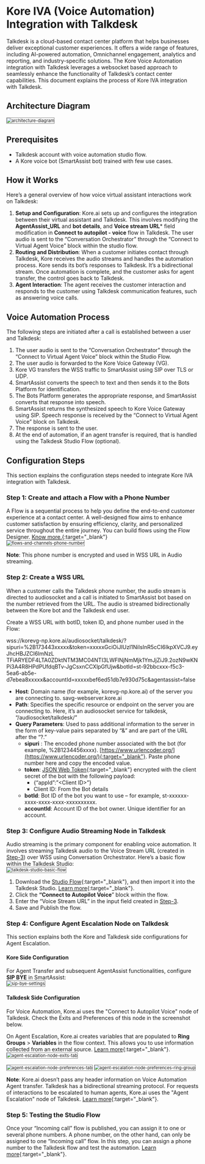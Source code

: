 # Kore IVA (Voice Automation) Integration with Talkdesk

Talkdesk is a cloud-based contact center platform that helps businesses deliver exceptional customer experiences. It offers a wide range of features, including AI-powered automation, Omnichannel engagement, analytics and reporting, and industry-specific solutions. The Kore Voice Automation integration with Talkdesk leverages a websocket based approach to seamlessly enhance the functionality of Talkdesk’s contact center capabilities. This document explains the process of Kore IVA integration with Talkdesk.

## Architecture Diagram

<img src="../images/architecture-diagram-1.png" alt="architecture-diagram" title="architecture-diagram" style="border: 1px solid gray; zoom:80%;">

## Prerequisites

* Talkdesk account with voice automation studio flow.
* A Kore voice bot (SmartAssist bot) trained with few use cases.

## How it Works

Here’s a general overview of how voice virtual assistant interactions work on Talkdesk:

1. **Setup and Configuration**: Kore.ai sets up and configures the integration between their virtual assistant and Talkdesk. This involves modifying the **AgentAssist_URL** and **bot details**, and **Voice stream URL*** field modification in **Connect to autopilot - voice** flow in Talkdesk. The user audio is sent to the “Conversation Orchestrator” through the “Connect to Virtual Agent Voice” block within the studio flow.
2. **Routing and Distribution**: When a customer initiates contact through Talkdesk, Kore receives the audio streams and handles the automation process. Kore sends its bot’s responses to Talkdesk. It’s a bidirectional stream. Once automation is complete, and the customer asks for agent transfer, the control goes back to Talkdesk.
3. **Agent Interaction**: The agent receives the customer interaction and responds to the customer using Talkdesk communication features, such as answering voice calls.

## Voice Automation Process

The following steps are initiated after a call is established between a user and Talkdesk:

1. The user audio is sent to the “Conversation Orchestrator” through the “Connect to Virtual Agent Voice” block within the Studio Flow.
2. The user audio is forwarded to the Kore Voice Gateway (VG).
3. Kore VG transfers the WSS traffic to SmartAssist using SIP over TLS or UDP.
4. SmartAssist converts the speech to text and then sends it to the Bots Platform for identification.
5. The Bots Platform generates the appropriate response, and SmartAssist converts that response into speech.
6. SmartAssist returns the synthesized speech to Kore Voice Gateway using SIP. Speech response is received by the “Connect to Virtual Agent Voice” block on Talkdesk.
7. The response is sent to the user.
8. At the end of automation, if an agent transfer is required, that is handled using the Talkdesk Studio Flow (optional).

## Configuration Steps

This section explains the configuration steps needed to integrate Kore IVA integration with Talkdesk.

### Step 1: Create and attach a Flow with a Phone Number

A Flow is a sequential process to help you define the end-to-end customer experience at a contact center. A well-designed flow aims to enhance customer satisfaction by ensuring efficiency, clarity, and personalized service throughout the entire journey. You can build flows using the Flow Designer. [Know more.](https://docs.kore.ai/xo/flows/create-flows/#:~:text=a%20Start%20Flow-,Voice,-Chat){:target="_blank"}  
<img src="../images/flows-and-channels-phone-number-2.png" alt="flows-and-channels-phone-number" title="flows-and-channels-phone-number" style="border: 1px solid gray; zoom:80%;">

**Note**: This phone number is encrypted and used in WSS URL in Audio streaming.

### Step 2: Create a WSS URL

When a customer calls the Talkdesk phone number, the audio stream is directed to audiosocket and a call is initiated to SmartAssist bot based on the number retrieved from the URL. The audio is streamed bidirectionally between the Kore bot and the Talkdesk end user.

Create a WSS URL with botID, token ID, and phone number used in the Flow:

wss://korevg-np.kore.ai/audiosocket/talkdesk/?sipuri=%2B173443xxxxx&token=xxxxxGciOiJIUzI1NiIsInR5cCI6IkpXVCJ9.eyJhcHBJZCI6ImNzL
TFiARYEDF4LTA0ZDktNTM3MC04NTI3LWFlNjNmMjk1YmJjZiJ9.2ozN9wKNPi3A4R8HPdPUfdqBTv-JgCsxnCCXlpGfUjw&botId=st-92bbcxxx-f5c3-5ea6-ab5e-d7ebea8xxxxx&accountId=xxxxxbef6ed51db7e930d75c&agentassist=false

* **Host**: Domain name (for example, korevg-np.kore.ai) of the server you are connecting to. savg-webserver.kore.ai
* **Path**: Specifies the specific resource or endpoint on the server you are connecting to. Here, it’s an audiosocket service for talkdesk, “/audiosocket/talkdesk/”
* **Query Parameters**:  Used to pass additional information to the server in the form of key-value pairs separated by “&” and are part of the URL after the “?.”
    * **sipuri** : The encoded phone number associated with the bot (for example, %2B1234456xxxx). [https://www.urlencoder.org/](https://www.urlencoder.org/){:target="_blank"}. Paste phone number here and copy the encoded value.
    * **token**: [JSON Web Token](https://jwt.io){:target="_blank"} encrypted with the client secret of the bot with the following payload:
        * {“appId”:”&lt;Client ID>”}
        * Client ID: From the Bot details
    * **botId**: Bot ID of the bot you want to use – for example, st-xxxxxx-xxxx-xxxx-xxxx-xxxxxxxxxx.
    * **accountId**: Account ID of the bot owner. Unique identifier for an account.

### Step 3: Configure Audio Streaming Node in Talkdesk

Audio streaming is the primary component for enabling voice automation. It involves streaming Talkdesk audio to the Voice Stream URL (created in [Step-3](#step-3-create-a-wss-url)) over WSS using Conversation Orchestrator. Here’s a basic flow within the Talkdesk Studio:  
<img src="../images/talkdesk-studio-basic-flow-3.png" alt="talkdesk-studio-basic-flow" title="talkdesk-studio-basic-flow" style="border: 1px solid gray; zoom:80%;">

1. Download the [Studio Flow](https://raw.githubusercontent.com/Koredotcom/korecc-twilio/master/TalkDesk/SmartAssist/VoiceAutomation.json){:target="_blank"}, and then import it into the Talkdesk Studio. [Learn more](https://studio.talkdesk.com/docs/importing-and-exporting-flows#importing-a-flow){:target="_blank"}.
2. Click the **“Connect to Autopilot Voice**” block within the flow.
3. Enter the “Voice Stream URL” in the input field created in [Step-3](#step-3-create-a-wss-url).
4. Save and Publish the flow.

### Step 4: Configure Agent Escalation Node on Talkdesk

This section explains both the Kore and Talkdesk side configurations for Agent Escalation.

#### Kore Side Configuration

For Agent Transfer and subsequent AgentAssist functionalities, configure **SIP BYE** in SmartAssist:  
<img src="../images/sip-bye-settings.png" alt="sip-bye-settings" title="sip-bye-settings" style="border: 1px solid gray; zoom:80%;">

#### Talkdesk Side Configuration

For Voice Automation, Kore.ai uses the "Connect to Autopilot Voice" node of Talkdesk. Check the Exits and Preferences of this node in the screenshot below.

On Agent Escalation, Kore.ai creates variables that are populated to **Ring Groups** > **Variables** in the flow context. This allows you to use information collected from an external source. [Learn more](https://studio.talkdesk.com/docs/preferences-assignment-dial#:~:text=the%20latter%20allows%20you%20to%20use%20information%20collected%20from%20an%20external%20source%20such%20as%20a%20Customer%20Relationship%20Manager){:target="_blank"}.  
<img src="../images/agent-escalation-node-exits-tab-4.png" alt="agent-escalation-node-exits-tab" title="agent-escalation-node-exits-tab" style="border: 1px solid gray; zoom:80%;">  

<img src="../images/agent-escalation-node-preferences-tab-5.png" alt="agent-escalation-node-preferences-tab" title="agent-escalation-node-preferences-tab" style="border: 1px solid gray; zoom:80%;">  

<img src="../images/agent-escalation-node-preferences-ring-group-6.png" alt="agent-escalation-node-preferences-ring-group" title="agent-escalation-node-preferences-ring-group" style="border: 1px solid gray; zoom:80%;">

**Note**: Kore.ai doesn’t pass any header information on Voice Automation Agent transfer. Talkdesk has a bidirectional streaming protocol. For requests of interactions to be escalated to human agents, Kore.ai uses the "Agent Escalation" node of Talkdesk. [Learn more](https://support.talkdesk.com/hc/en-us/articles/9484798498587-Conversation-Orchestrator-Streaming-Bidirectional-Audio#:~:text=If%20you%20need%20the%20call%20to%20be%20escalated%20to%20a%20live%20agent%2C%20then%20configure%20the%20%E2%80%9CEscalation%E2%80%9D%20exit%20and%20add%20an%20Assignment%20and%20Dial%20component%20step){:target="_blank"}.

### Step 5: Testing the Studio Flow

Once your “Incoming call” flow is published, you can assign it to one or several phone numbers. A phone number, on the other hand, can only be assigned to one “Incoming call” flow. In this step, you can assign a phone number to the Talkdesk flow and test the automation. [Learn more](https://studio.talkdesk.com/docs/assigning-a-flow-to-a-number){:target="_blank"}.
